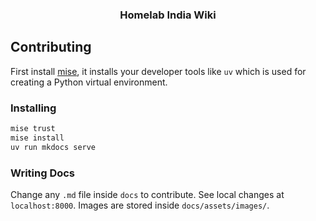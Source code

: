 <h3 align="center">Homelab India Wiki</h3>

## Contributing

First install [mise](https://mise.jdx.dev/installing-mise.html), it installs
your developer tools like `uv` which is used for creating a Python virtual
environment.

### Installing

```bash
mise trust
mise install
uv run mkdocs serve
```

### Writing Docs

Change any `.md` file inside `docs` to contribute. See local changes at
`localhost:8000`. Images are stored inside `docs/assets/images/`.
